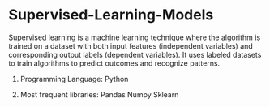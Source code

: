 # Supervised-Learning-Models
Supervised learning is a machine learning technique where the algorithm is trained on a dataset with both input features (independent variables) and corresponding output labels (dependent variables). It uses labeled datasets to train algorithms to predict outcomes and recognize patterns.

1. Programming Language:
   Python

2. Most frequent libraries:
Pandas
Numpy
Sklearn
